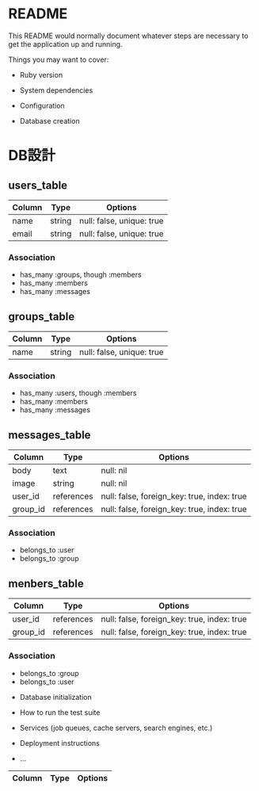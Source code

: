 # README

This README would normally document whatever steps are necessary to get the
application up and running.

Things you may want to cover:

* Ruby version

* System dependencies

* Configuration

* Database creation

# DB設計
## users_table
|Column|Type|Options|
|------|----|-------|
|name|string|null: false, unique: true|
|email|string|null: false, unique: true|

### Association
- has_many :groups, though :members
- has_many :members
- has_many :messages

## groups_table
|Column|Type|Options|
|------|----|-------|
|name|string|null: false, unique: true|

### Association
- has_many :users, though :members
- has_many :members
- has_many :messages

## messages_table
|Column|Type|Options|
|------|----|-------|
|body|text|null: nil|
|image|string|null: nil|
|user_id|references|null: false, foreign_key: true, index: true|
|group_id|references|null: false, foreign_key: true, index: true|

### Association
- belongs_to :user
- belongs_to :group

## menbers_table
|Column|Type|Options|
|------|----|-------|
|user_id|references|null: false, foreign_key: true, index: true|
|group_id|references|null: false, foreign_key: true, index: true|

### Association
- belongs_to :group
- belongs_to :user

* Database initialization

* How to run the test suite

* Services (job queues, cache servers, search engines, etc.)

* Deployment instructions

* ...

|Column|Type|Options|
|------|----|-------|
